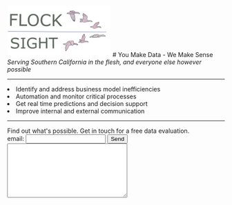 <br>
<img src="card4_t.png" width="240"> 
# You Make Data - We Make Sense
<i>Serving Southern California in the flesh, and everyone else however possible</i>
<hr>
<li> Identify and address business model inefficiencies
<li> Automation and monitor critical processes
<li> Get real time predictions and decision support
<li> Improve internal and external communication
<br>
<hr>
<form action="https://formspree.io/xdokjedv" method="POST" >
Find out what's possible.  Get in touch for a free data evaluation.
<br><label> email: <input type="text" name="_replyto"> </label>
<button type="submit">Send</button>
<br>
<label> <textarea name="message" cols="32" rows="8"></textarea> </label>
<!-- your other form fields go here -->
<br>
</form>

